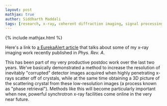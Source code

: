 ```yaml
---
layout: post
mathjax: true
author: Siddharth Maddali
tags: [research, x-ray, coherent diffraction imaging, signal processing]
---
```

{% include mathjax.html %}

Here's a link to <a href="https://www.eurekalert.org/pub_releases/2019-07/dnl-asf071819.php">a EurekaAlert article</a> that talks about some of my x-ray imaging work recently published in _Phys. Rev. A_.

This has been part of my very productive postdoc work over the last two years. 
We've basically demonstrated a method to increase the resolution of inevitably "corrupted" detector images acquired when highly penetrating x-rays scatter off of crystals, while at the same time obtaining a 3D picture of the scattering crystal from these low-resolution images (a process known as "phase retrieval"). 
Methods like this will become particularly important when new, powerful synchrotron x-ray facilities come online in the very near future.

